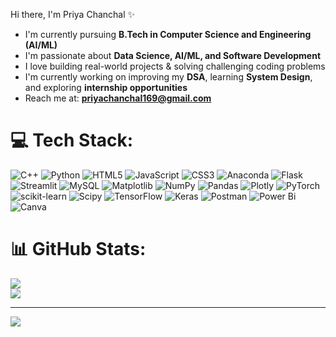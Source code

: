 <!--<h3>Hi there, I'm Priya Chanchal ✨</h3>-->
<!-- <h3 align="center">A Passionate Computer Science Student and Aspiring Software Engineer</h3> -->

<!--<p align="center">
  <img src="https://media.giphy.com/media/L1R1tvI9svkIWwpVYr/giphy.gif" width="300" /></br>
  <img src="https://readme-typing-svg.herokuapp.com?font=Fira+Code&size=18&pause=1000&center=true&vCenter=true&width=440&lines=Tech+Enthusiast;ML+%7C+Data+Science+Learner;Frontend+%7C+Backend+Explorer;Open+Source+Contributor" alt="Typing SVG" />
</p>-->
Hi there, I'm Priya Chanchal ✨
- I'm currently pursuing **B.Tech in Computer Science and Engineering (AI/ML)** </br>
- I'm passionate about **Data Science, AI/ML, and Software Development**</br>
- I love building real-world projects & solving challenging coding problems</br>
- I'm currently working on improving my **DSA**, learning **System Design**, and exploring **internship opportunities**</br>
- Reach me at: **priyachanchal169@gmail.com**<br>








# 💻 Tech Stack:
![C++](https://img.shields.io/badge/c++-%2300599C.svg?style=for-the-badge&logo=c%2B%2B&logoColor=white) 
![Python](https://img.shields.io/badge/python-3670A0?style=for-the-badge&logo=python&logoColor=ffdd54) 
![HTML5](https://img.shields.io/badge/html5-%23E34F26.svg?style=for-the-badge&logo=html5&logoColor=white) 
![JavaScript](https://img.shields.io/badge/javascript-%23323330.svg?style=for-the-badge&logo=javascript&logoColor=%23F7DF1E)
![CSS3](https://img.shields.io/badge/css3-%231572B6.svg?style=for-the-badge&logo=css3&logoColor=white)
![Anaconda](https://img.shields.io/badge/Anaconda-%2344A833.svg?style=for-the-badge&logo=anaconda&logoColor=white)
![Flask](https://img.shields.io/badge/flask-%23000.svg?style=for-the-badge&logo=flask&logoColor=white) 
![Streamlit](https://img.shields.io/badge/Streamlit-%23FE4B4B.svg?style=for-the-badge&logo=streamlit&logoColor=white) 
![MySQL](https://img.shields.io/badge/mysql-4479A1.svg?style=for-the-badge&logo=mysql&logoColor=white)
![Matplotlib](https://img.shields.io/badge/Matplotlib-%23ffffff.svg?style=for-the-badge&logo=Matplotlib&logoColor=black)
![NumPy](https://img.shields.io/badge/numpy-%23013243.svg?style=for-the-badge&logo=numpy&logoColor=white) 
![Pandas](https://img.shields.io/badge/pandas-%23150458.svg?style=for-the-badge&logo=pandas&logoColor=white) 
![Plotly](https://img.shields.io/badge/Plotly-%233F4F75.svg?style=for-the-badge&logo=plotly&logoColor=white)
![PyTorch](https://img.shields.io/badge/PyTorch-%23EE4C2C.svg?style=for-the-badge&logo=PyTorch&logoColor=white)
![scikit-learn](https://img.shields.io/badge/scikit--learn-%23F7931E.svg?style=for-the-badge&logo=scikit-learn&logoColor=white) 
![Scipy](https://img.shields.io/badge/SciPy-%230C55A5.svg?style=for-the-badge&logo=scipy&logoColor=%white) 
![TensorFlow](https://img.shields.io/badge/TensorFlow-%23FF6F00.svg?style=for-the-badge&logo=TensorFlow&logoColor=white)
![Keras](https://img.shields.io/badge/Keras-%23D00000.svg?style=for-the-badge&logo=Keras&logoColor=white)
![Postman](https://img.shields.io/badge/Postman-FF6C37?style=for-the-badge&logo=postman&logoColor=white)
![Power Bi](https://img.shields.io/badge/power_bi-F2C811?style=for-the-badge&logo=powerbi&logoColor=black)
![Canva](https://img.shields.io/badge/Canva-%2300C4CC.svg?style=for-the-badge&logo=Canva&logoColor=white)

# 📊 GitHub Stats:
<!--![](https://github-readme-stats.vercel.app/api?username=Priya-C-016&theme=vue-dark&hide_border=false&include_all_commits=false&count_private=false)<br/>-->
![](https://nirzak-streak-stats.vercel.app/?user=Priya-C-016&theme=vue-dark&hide_border=false)<br/>
![](https://github-readme-stats.vercel.app/api/top-langs/?username=Priya-C-016&theme=vue-dark&hide_border=false&include_all_commits=false&count_private=false&layout=compact)

---
[![](https://visitcount.itsvg.in/api?id=Priya-C-016&icon=0&color=0)](https://visitcount.itsvg.in)

<!-- Proudly created with GPRM ( https://gprm.itsvg.in ) -->
